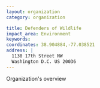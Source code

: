 ```yaml
---
layout: organization
category: organization

title: Defenders of Wildlife
impact_area: Environment
keywords: 
coordinates: 38.904884,-77.038521
address: |
  1130 17th Street NW
  Washington D.C. US 20036
---
```

Organization's overview
